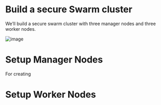 # Build a secure Swarm cluster
We’ll build a secure swarm cluster with three manager nodes and three worker nodes.

![image](https://github.com/arianariamehr/docker-swarm-stack-sample/assets/130653489/8392ebf6-40be-47bb-8127-ab188fc0ed53)


# Setup Manager Nodes
For creating 
 
# Setup Worker Nodes
